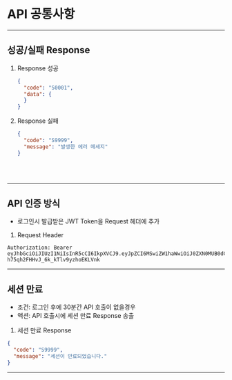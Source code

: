 # API 공통사항
---

## 성공/실패 Response

1. Response 성공
    ~~~json
    {
      "code": "S0001",
      "data": {
      }
    }
    ~~~

2. Response 실패
    ~~~json
    {
      "code": "S9999",
      "message": "발생한 에러 메세지"
    }
    ~~~

<br><br>

---

## API 인증 방식
- 로그인시 발급받은 JWT Token을 Request 헤더에 추가
1. Request Header
~~~
Authorization: Bearer eyJhbGciOiJIUzI1NiIsInR5cCI6IkpXVCJ9.eyJpZCI6MSwiZW1haWwiOiJ0ZXN0MUB0dC5jb20iLCJpYXQiOjE2MjQzMjU4MDgsImV4cCI6MTYyNDkzMDYwOCwiaXNzIjoiY29hcnNvZnQuY29tIiwic3ViIjoidXNlckluZm8ifQ.V2KXSTKedFaD-h75qh2FHHvJ_6k_kTlv9yzhoEKLVnk
~~~

---

## 세션 만료 
- 조건: 로그인 후에 30분간 API 호출이 없을경우
- 액션: API 호출시에 세션 만료 Response 송출
1. 세션 만료 Response
~~~json
{
  "code": "S9999",
  "message": "세션이 만료되었습니다."
}
~~~

---
